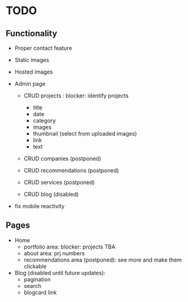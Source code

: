 # TODO

## Functionality

- Proper contact feature
- Static images
- Hosted images
- Admin page

  - CRUD projects : blocker: identify projects

    - title
    - date
    - category
    - images
    - thumbnail (select from uploaded images)
    - link
    - text

  - CRUD companies (postponed)
  - CRUD recommendations (postponed)
  - CRUD services (postponed)
  - CRUD blog (disabled)

- fix mobile reactivity

## Pages

- Home
  - portfolio area: blocker: projects TBA
  - about area: prj numbers
  - recommendations area (postponed): see more and make them clickable
- Blog (disabled until future updates):
  - pagination
  - search
  - blogcard link
